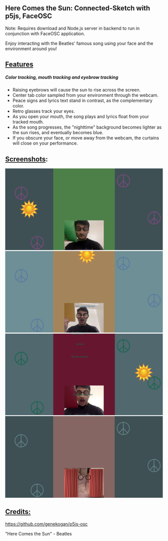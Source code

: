 ## Here Comes the Sun:  Connected-Sketch with p5js, FaceOSC

Note: Requires download and Node.js server in backend to run in conjunction with FaceOSC application.



Enjoy interacting with the Beatles' famous song using your face and the environment around you!



## <u>Features</u>

##### Color tracking, mouth tracking and eyebrow tracking

- Raising eyebrows will cause the sun to rise across the screen.
- Center tab color sampled from your environment through the webcam.
- Peace signs and lyrics text stand in contrast, as the complementary color.
- Retro glasses track your eyes.
- As you open your mouth, the song plays and lyrics float from your tracked mouth.
- As the song progresses, the "nighttime" background becomes lighter as the sun rises, and eventually becomes blue.
- If you obscure your face, or move away from the webcam, the curtains will close on your performance.

## <u>Screenshots</u>:

<img src="p5_connected_client/images/green.jpg" width="700">

<img src="p5_connected_client/images/herecomes.jpg" width="700">

<img src="p5_connected_client/images/red.jpg" width="700">

<img src="p5_connected_client/images/closing.jpg" width="700">



## <u>Credits:</u>

https://github.com/genekogan/p5js-osc

"Here Comes the Sun" - Beatles